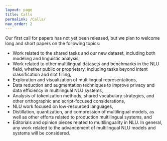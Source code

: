 ```yaml
---
layout: page
title: Calls
permalink: /Calls/
nav_order: 2
---
```



Our first call for papers has not yet been released, but we plan to welcome long and short papers on the following topics:
* Work related to the shared tasks and our new dataset, including both modeling and linguistic analysis,
* Work related to other multilingual datasets and benchmarks in the NLU field, whether public or proprietary, including tasks beyond intent classification and slot filling,
* Exploration and visualization of multilingual representations,
* Data reduction and augmentation techniques to improve privacy and data efficiency in multilingual NLU systems,
* Analysis of tokenization methods, shared vocabulary strategies, and other orthographic and script-focused considerations,
* NLU work focused on low-resourced languages,
* Distillation, quantization, and compression of multilingual models, as well as other efforts related to production multilingual systems, and
* Editorials and opinion pieces related to multilinguality in NLU.
In general, any work related to the advancement of multilingual NLU models and systems will be considered.

